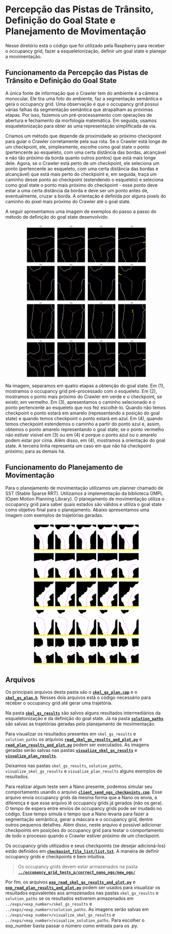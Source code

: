 # Percepção das Pistas de Trânsito, Definição do Goal State e Planejamento de Movimentação

Nesse diretório está o código que foi utilizado pela Raspberry para receber o occupancy grid, fazer a esqueletonização, 
definir um goal state e planejar a movimentação.

## Funcionamento da Percepção das Pistas de Trânsito e Definição do Goal State

A única fonte de informação que o Crawler tem do ambiente é a câmera monocular. Ele tira uma foto do ambiente, faz a segmentação semântica e gera o occupancy grid. Uma observação é que o occupancy grid possui várias falhas da segmentação semântica que atrapalham as próximas etapas. Por isso, fazemos um pré-processamento com operações de abertura e fechamento da morfologia matemática. Em seguida, usamos esqueletonização para obter as uma representação simplificada da via.

Criamos um método que depende da proximidade ao próximo checkpoint para guiar o Crawler corretamente pela sua rota. Se o Crawler está longe de um checkpoint, ele, simplesmente, escolhe como goal state o ponto (pertencente ao esqueleto, com uma certa distância das bordas, alcançável e não tão próximo da borda quanto outros pontos) que está mais longe dele.  Agora, se o Crawler está perto de um checkpoint, ele seleciona um ponto (pertencente ao esqueleto, com uma certa distância das bordas e alcançável) que está mais perto do checkpoint e, em seguida, traça um caminho desse ponto ao checkpoint (estendendo o esqueleto) e seleciona como goal state o ponto mais próximo do checkpoint -  esse ponto deve estar a uma certa distância da borda e deve ser um ponto antes de, eventualmente, cruzar a borda. A orientação é definida por alguns pixels do caminho do pixel mais próximo do Crawler até o goal state.

A seguir apresentamos uma imagem de exemplos do passo a passo do método de definição do goal state desenvolvido.

<img src="../docs/images/define_gs_steps_images.png" alt="drawing" style="width:40vw; display: block; margin-left: auto; margin-right:auto;">

Na imagem, separamos em quatro etapas a obtenção do goal state. Em (1), mostramos o occupancy grid pré-processado com o esqueleto. Em (2), mostramos o ponto mais próximo do Crawler em verde e o checkpoint, se existir, em vermelho. Em (3), apresentamos o caminho selecionado e o ponto pertencente ao esqueleto que nos fez escolhê-lo. Quando não temos checkpoint o ponto estará em amarelo (representando a posição do goal state) e quando temos checkpoint o ponto estará em azul. Em (4), quando temos checkpoint estendemos o caminho a partir do ponto azul e, assim, obtemos o ponto amarelo representando o goal state; se o ponto vermelho não estiver visível em (3) ou em (4) é porque o ponto azul ou o amarelo podem estar por cima. Além disso, em (4), mostramos a orientação do goal state. A terceira linha representa um caso em que não há checkpoint próximo; para as demais há.

## Funcionamento do Planejamento de Movimentação

Para o planejamento de movimentação utilizamos um planner chamado de SST (Stable Sparse RRT). Utilizamos a implementação da biblioteca OMPL (Open Motion Planning Library). O planejamento de movimentação utiliza o occupancy grid para saber quais estados são válidos e utiliza o goal state como objetivo final para o planejamento. Abaixo apresentamos uma imagem com exemplos de trajetórias geradas.

<img src="../docs/images/sst_final.png" alt="drawing" style="width:35vw; display: block; margin-left: auto; margin-right:auto;">

## Arquivos
Os principais arquivos desta pasta são o [**`skel_gs_plan.cpp`**](./skel_gs_plan.cpp) e o [**`skel_gs_plan.h`**](./skel_gs_plan.h). 
Nesses dois arquivos está o código necessário para receber o occupancy grid até gerar uma trajetória.

Na pasta [**`skel_gs_results`**](./skel_gs_results) são salvos alguns resultados intermediários da esqueletonização e da definição do goal state.
Já na pasta [**`solution_paths`**](./solution_paths) são salvas as trajetórias geradas pelo planejamento de movimentação.

Para visualizar os resultados presentes em `skel_gs_results` e `solution_paths` os arquivos 
[**`read_skel_gs_results_and_plot.py`**](./read_skel_gs_results_and_plot.py) e 
[**`read_plan_results_and_plot.py`**](./read_plan_results_and_plot.py) podem ser executados. 
As imagens geradas serão salvas nas pastas 
[**`visualize_skel_gs_results`**](./visualize_skel_gs_results) e [**`visualize_plan_results`**](./visualize_plan_results).

Deixamos nas pastas `skel_gs_results`, `solution_paths`, `visualize_skel_gs_results` e `visualize_plan_results` alguns exemplos de resultados.

Para realizar algum teste sem a Nano presente, podemos simular seu comportamento usando o arquivo 
[**`client_send_ogs_checkpoints.cpp`**](./client_send_ogs_checkpoints.cpp). Esse arquivo envia occupancy grids da mesma forma que a Nano os envia, 
a diferença é que esse arquivo lê occupancy grids já gerados (não os gera). O tempo de espera entre envios de occupancy grids pode ser mudado no código. 
Esse tempo simula o tempo que a Nano levaria para fazer a segmentação semântica, gerar a máscara e o occupancy grid, dentre outros pequenos detalhes.
Além disso, neste arquivo é possível adicionar checkpoints em posições do occupancy grid para testar o comportamento de todo o processo quando o Crawler
estiver próximo de um checkpoint.

Os occupancy grids utilizados e seus checkpoints (se desejar adicioná-los) estão definidos em 
[**`checkpoint_file_list/list.txt`**](./checkpoint_file_list/list.txt). A maneira de definir occupancy grids e checkpoints é bem intuitiva.

> Os occupancy grids devem estar armazenados na pasta 
> [**`../occupancy_grid_tests_p/correct_nano_ogs/new_ogs/`**](../occupancy_grid_tests_p/correct_nano_ogs/new_ogs)

Por fim, os arquivos [**`exp_read_skel_gs_results_and_plot.py`**](./exp_read_skel_gs_results_and_plot.py) e 
[**`exp_read_plan_results_and_plot.py`**](./exp_read_plan_results_and_plot.py) podem ser usados para visualizar os resultados equivalentes aos 
armazenados nas pastas `skel_gs_results` e `solution_paths` se os resultados estiverem armazenados em 
`../exps/<exp_number>/skel_gs_results` e `../exps/<exp_number>/solution_paths`. As imagens serão salvas em
`../exps/<exp_number>/visualize_skel_gs_results` e `../exps/<exp_number>/visualize_solution_paths`. Para escolher o exp_number 
basta passar o número como entrada para os .py.
